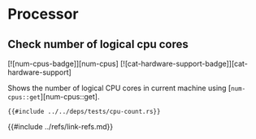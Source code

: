 # Processor

## Check number of logical cpu cores

[![num-cpus-badge]][num-cpus] [![cat-hardware-support-badge]][cat-hardware-support]

Shows the number of logical CPU cores in current machine using [`num-cpus::get`][num-cpus::get].

```rust,editable
{{#include ../../deps/tests/cpu-count.rs}}
```

{{#include ../refs/link-refs.md}}

